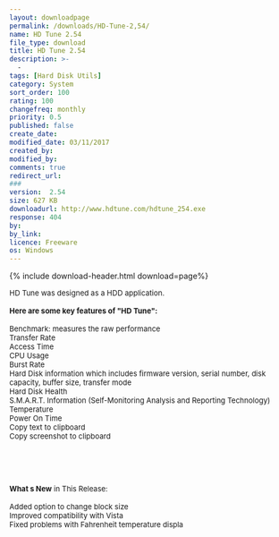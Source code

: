 ```yaml
---
layout: downloadpage
permalink: /downloads/HD-Tune-2,54/
name: HD Tune 2.54
file_type: download
title: HD Tune 2.54
description: >-
  -
tags: [Hard Disk Utils]
category: System
sort_order: 100
rating: 100
changefreq: monthly
priority: 0.5
published: false
create_date: 
modified_date: 03/11/2017
created_by: 
modified_by: 
comments: true
redirect_url: 
### 
version:  2.54
size: 627 KB
downloadurl: http://www.hdtune.com/hdtune_254.exe
response: 404
by: 
by_link: 
licence: Freeware
os: Windows
---
```


{% include download-header.html download=page%}

<p style="fix-download-text !important">
<p><font size="2"><p>HD Tune was designed as a HDD application.<br />
<br />
<span><strong>Here are some key features of "HD Tune":</strong></span><br />
<br />
Benchmark: measures the raw performance <br />
Transfer Rate <br />
Access Time <br />
CPU Usage <br />
Burst Rate <br />
Hard Disk information which includes firmware version, serial number, disk capacity, buffer size, transfer mode <br />
Hard Disk Health <br />
S.M.A.R.T. Information (Self-Monitoring Analysis and Reporting Technology) <br />
Temperature <br />
Power On Time <br />
Copy text to clipboard <br />
Copy screenshot to clipboard<br />
<br />
<br />
</p>
<div class="celltext_big"><br />
<br />
<strong>What s New</strong> in This Release:<br />
<br />
Added option to change block size <br />
Improved compatibility with Vista <br />
Fixed problems with Fahrenheit temperature displa</div></p></p>
